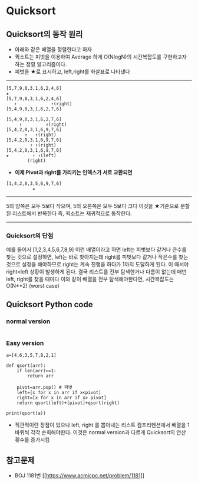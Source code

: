 # Quicksort

## Quicksort의 동작 원리

- 아래와 같은 배열을 정렬한다고 하자
- 퀵소트는 피벗을 이용하여 Average 하게 O(NlogN)의 시간복잡도를 구현하고자 하는 정렬 알고리즘이다.
- 피벗을 ★로 표시하고, left,right를 화살표로 나타낸다
___
```
[5,7,9,0,3,1,6,2,4,6]
★
[5,7,9,0,3,1,6,2,4,6]
   ↑             ↑(right)
[5,4,9,0,3,1,6,2,7,6]

[5,4,9,0,3,1,6,2,7,6]
     ↑         ↑(right)
[5,4,2,0,3,1,6,9,7,6] 
       ↑   ↑(right)
[5,4,2,0,3,1,6,9,7,6] 
         ↑ ↑(right)
[5,4,2,0,3,1,6,9,7,6] 
★         ↑ ↑(left)
        (right)
```
- <b>이제 Pivot과 right를 가리키는 인덱스가 서로 교환되면</b>
```
[1,4,2,0,3,5,6,9,7,6]
          ★
```
____
5의 양쪽은 모두 5보다 작으며, 5의 오른쪽은 모두 5보다 크다
이것을 ★기준으로 분할된 리스트에서 반복한다 즉, 퀵소트는 재귀적으로 동작한다.
___

### Quicksort의 단점

예를 들어서
[1,2,3,4,5,6,7,8,9] 이런 배열이라고 하면
left는 피벗보다 같거나 큰수를 찾는 것으로 설정하면, left는 바로 찾아지는데
right를 피벗보다 같거나 작은수를 찾는 것으로 설정을 해야하므로 right는 계속 진행을 하다가 1까지 도달하게 된다.
이 때서야 right<left 상황이 발생하게 된다. 결국 리스트를 전부 탐색한거나 다름이 없는데 매번 left, right를 찾을 때마다 이와 같이 배열을 전부 탐색해야한다면, 시간복잡도는 O(N**2) (worst case)

## Quicksort Python code

### normal version
```

```


### Easy version
```
a=[4,6,3,5,7,8,2,1]

def qsort(arr):
    if len(arr)<=1:
        return arr

    pivot=arr.pop() # 피벗
    left=[x for x in arr if x<pivot]
    right=[x for x in arr if x> pivot]
    return qsort(left)+[pivot]+qsort(right)

print(qsort(a))
```

- 직관적이란 장점이 있으나 left, right 를 뽑아내는 리스트 컴프리헨션에서 배열을 1바퀴씩 각각 순회해야한다. 이것은 normal version과 다르게 Quicksort의 연산 횟수를 증가시킴

## 참고문제
- BOJ 1181번 [[https://www.acmicpc.net/problem/1181]]
